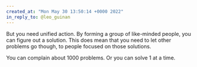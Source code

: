```yaml
---
created_at: "Mon May 30 13:50:14 +0000 2022"
in_reply_to: @leo_guinan
---
```


But you need unified action. By forming a group of like-minded people, you can figure out a solution. This does mean that you need to let other problems go though, to people focused on those solutions.

You can complain about 1000 problems. Or you can solve 1 at a time.